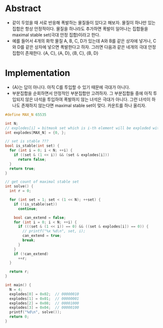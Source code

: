 # Abstract

- 같이 두었을 때 서로 반응해 폭발하는 물질들이 있다고 해보자. 물질이
  하나만 있는 집합은 항상 안정적이다. 물질을 하나라도 추가하면 폭발이
  일어나는 집합들을 maximal stable set(극대 안정 집합)이라고 한다.
- 예를 들어서 4개의 화학 물질 A, B, C, D가 있는데 A와 B를 같은 상자에
  넣거나, C와 D를 같은 상자에 넣으면 폭발한다고 하자. 그러면 다음과
  같은 네개의 극대 안정 집합이 존재한다. {A, C}, {A, D}, {B, C}, {B,
  D}

# Implementation

- {A}는 답이 아니다. 아직 C를 투입할 수 있기 때문에 극대가 아니다.
- 부분집합을 순회하면서 안정적인 부분집합만 고려하자. 그 부분집합들
  중에 아직 투입되지 않은 녀석을 투입하여 폭발하지 않는 녀석은 극대가
  아니다. 그런 녀석이 하나도 존재하지 않는다면 maximal stable set이
  맞다.  카운트를 하나 올리자.

```cpp
#define MAX_N 65535

int N;
// explodes[i] = bitmask set which is i-th element will be exploded with
int explodes[MAX_N] = {0, };

// set is stable ???
bool is_stable(int set) {
  for (int i = 0; i < N; ++i) {
    if ((set & (1 << i)) && (set & explodes[i]))
      return false;
  }
  return true;
}

// get count of maximal stable set
int solve() {
  int r = 0;

  for (int set = 1; set < (1 << N); ++set) {
    if (!is_stable(set))
      continue;

    bool can_extend = false;
    for (int i = 0; i < N; ++i) {
      if (((set & (1 << i)) == 0) && ((set & explodes[i]) == 0)) {
        // printf("%x %d\n", set, i);
        can_extend = true;
        break;
      }
    }
    if (!can_extend)
      ++r;
  }

  return r;
}

int main() {
  N = 4;
  explodes[0] = 0x02;  // 00000010
  explodes[1] = 0x01;  // 00000001
  explodes[2] = 0x08;  // 00001000
  explodes[3] = 0x04;  // 00000100
  printf("%d\n", solve());
  return 0;
}
```
